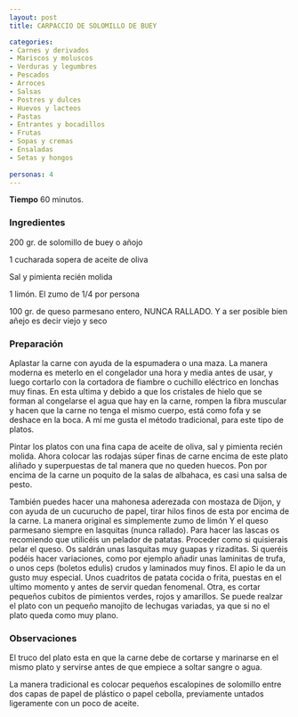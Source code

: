 ```yaml
---
layout: post
title: CARPACCIO DE SOLOMILLO DE BUEY

categories:
- Carnes y derivados
- Mariscos y moluscos
- Verduras y legumbres
- Pescados
- Arroces
- Salsas
- Postres y dulces
- Huevos y lacteos
- Pastas
- Entrantes y bocadillos
- Frutas
- Sopas y cremas
- Ensaladas
- Setas y hongos
 
personas: 4 
---
```

<b>Tiempo</b> 60 minutos.

<h3>Ingredientes</h3>
200 gr. de solomillo de buey o añojo

1 cucharada sopera de aceite de oliva

Sal y pimienta recién molida

1 limón. El zumo de 1/4 por persona

100 gr. de queso parmesano entero, NUNCA RALLADO. Y a ser posible bien añejo es decir viejo y seco

<h3>Preparación</h3>
Aplastar la carne con ayuda de la espumadera o una maza. La manera moderna es meterlo en el congelador una hora y media antes de usar, y luego cortarlo con la cortadora de fiambre o cuchillo eléctrico en lonchas muy finas. En esta ultima y debido a que los cristales de hielo que se forman al congelarse el agua que hay en la carne, rompen la fibra muscular y hacen que la carne no tenga el mismo cuerpo, está como fofa y se deshace en la boca. A mí me gusta el método tradicional, para este tipo de platos.

Pintar los platos con una fina capa de aceite de oliva, sal y pimienta recién molida. Ahora colocar las rodajas súper finas de carne encima de este plato aliñado y superpuestas de tal manera que no queden huecos. Pon por encima de la carne un poquito de la salas de albahaca, es casi una salsa de pesto.

También puedes hacer una mahonesa aderezada con mostaza de Dijon, y con ayuda de un cucurucho de papel, tirar hilos finos de esta por encima de la carne. La manera original es simplemente zumo de limón Y el queso parmesano siempre en lasquitas (nunca rallado). Para hacer las lascas os recomiendo que utilicéis un pelador de patatas. Proceder como si quisierais pelar el queso. Os saldrán unas lasquitas muy guapas y rizaditas. Si queréis podéis hacer variaciones, como por ejemplo añadir unas laminitas de trufa, o unos ceps (boletos edulis) crudos y laminados muy finos. El apio le da un gusto muy especial. Unos cuadritos de patata cocida o frita, puestas en el ultimo momento y antes de servir quedan fenomenal. Otra, es cortar pequeños cubitos de pimientos verdes, rojos y amarillos. Se puede realzar el plato con un pequeño manojito de lechugas variadas, ya que si no el plato queda como muy plano.

<h3>Observaciones</h3>
El truco del plato esta en que la carne debe de cortarse y marinarse en el mismo plato y servirse antes de que empiece a soltar sangre o agua.

La manera tradicional es colocar pequeños escalopines de solomillo entre dos capas de papel de plástico o papel cebolla, previamente untados ligeramente con un poco de aceite.

